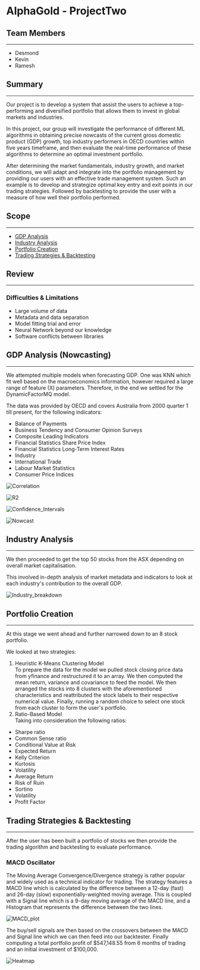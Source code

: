 # **AlphaGold** - ProjectTwo

## Team Members
---

* Desmond
* Kevin
* Ramesh

## Summary
---
Our project is to develop a system that assist the users to achieve a top-performing and diversified portfolio that allows them to invest in global markets and industries.

In this project, our group will investigate the performance of different ML algorithms in obtaining precise nowcasts of the current gross domestic product (GDP) growth, top industry performers in OECD countries within five years timeframe, and then evaluate the real-time performance of these algorithms to determine an optimal investment portfolio.  

After determining the market fundamentals, industry growth, and market conditions, we will adapt and integrate into the portfolio management by providing our users with an effective trade management system. Such an example is to develop and strategize optimal key entry and exit points in our trading strategies. Followed by backtesting to provide the user with a measure of how well their portfolio performed.

## Scope
---

* [GDP Analysis](#GDP-Analysis-(Nowcasting))
* [Industry Analysis](#Industry-Analysis)
* [Portfolio Creation](#Portfolio-Creation)
* [Trading Strategies & Backtesting](#Trading-Strategies-&-Backtesting)

## Review
---
### Difficulties & Limitations
* Large volume of data
* Metadata and data separation
* Model fitting trial and error
* Neural Network beyond our knowledge
* Software conflicts between libraries
## GDP Analysis (Nowcasting)
---
We attempted multiple models when forecasting GDP. One was KNN which fit well based on the macroeconomics information, however required a large range of feature (X) parameters. Therefore, in the end we settled for the DynamicFactorMQ model.

The data was provided by OECD and covers Australia from 2000 quarter 1 till present, for the following indicators:  
* Balance of Payments
* Business Tendency and Consumer Opinion Surveys
* Composite Leading Indicators
* Financial Statistics Share Price Index
* Financial Statistics Long-Term Interest Rates
* Industry
* International Trade
* Labour Market Statistics
* Consumer Price Indices



![Correlation](images\gdp_factors_correlation.png) 

![R2](images\gdp_indicators_r2.png)

![Confidence_Intervals](images\gdp_confidence_intervals.png)

![Nowcast](images\gdp_nowcast.png)

## Industry Analysis
---
We then proceeded to get the top 50 stocks from the ASX depending on overall market capitalisation.

This involved in-depth analysis of market metadata and indicators to look at each industry's contribution to the overall GDP.

![Industry_breakdown](images\industry_breakdown.png)
## Portfolio Creation
---
At this stage we went ahead and further narrowed down to an 8 stock portfolio.

We looked at two strategies:  
1. Heuristic K-Means Clustering Model  
To prepare the data for the model we pulled stock closing price data from yfinance and restructured it to an array. We then computed the mean return, variance and covariance to feed the model. We then arranged the stocks into 8 clusters with the aforementioned characteristics and reattributed the stock labels to their respective numerical value. Finally, running a random choice to select one stock from each cluster to form the user's portfolio.
2. Ratio-Based Model  
Taking into consideration the following ratios:
* Sharpe ratio
* Common Sense ratio
* Conditional Value at Risk
* Expected Return
* Kelly Criterion
* Kurtosis
* Volatility
* Average Return
* Risk of Ruin
* Sortino
* Volatility
* Profit Factor
## Trading Strategies & Backtesting
---
After the user has been built a portfolio of stocks we then provide the trading algorithm and backtesting to evaluate performance.  
### MACD Oscillator  
The Moving Average Convergence/Divergence strategy is rather popular and widely used as a technical indicator for trading. The strategy features a MACD line which is calculated by the difference between a 12-day (fast) and 26-day (slow) exponentially-weighted moving average. This is coupled with a Signal line which is a 9-day moving average of the MACD line, and a Histogram that represents the difference between the two lines.  

![MACD_plot](images\macd_signals_plot.png)

The buy/sell signals are then based on the crossovers between the MACD and Signal line which we can then feed into our backtester. Finally computing a total portfolio profit of $547,148.55 from 6 months of trading and an initial investment of $100,000.

![Heatmap](images\macd_heatmap.png)